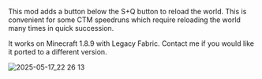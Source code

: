 This mod adds a button below the S+Q button to reload the world. This is convenient for some CTM speedruns which require reloading the world many times in quick succession.

It works on Minecraft 1.8.9 with Legacy Fabric. Contact me if you would like it ported to a different version.

![2025-05-17_22 26 13](https://github.com/user-attachments/assets/28b3682b-7858-4025-b2a9-7de57a7f637a)
